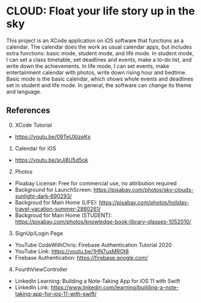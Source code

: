 # CLOUD: Float your life story up in the sky
This project is an XCode application on iOS software that functions as a calendar. The calendar does the work as usual calendar apps, but includes extra functions: basic mode, student mode, and life mode. In student mode, I can set a class timetable, set deadlines and events, make a to-do list, and write down the achievements. In life mode, I can set events, make entertainment calendar with photos, write down rising hour and bedtime. Basic mode is the basic calendar, which shows whole events and deadlines set in student and life mode. In general, the software can change its theme and language.

## References
0. XCode Tutorial
  * https://youtu.be/09TeUXjzpKs

1. Calendar for iOS
  * https://youtu.be/srJj8U5d5ok

2. Photos
  * Pixabay License: Free for commercial use, no attribution required
  * Background for LaunchScreen: https://pixabay.com/photos/sky-clouds-sunlight-dark-690293/
  * Backgroud for Main Home (LIFE): https://pixabay.com/photos/holiday-travel-vacation-summer-2880261/
  * Backgroud for Main Home (STUDENT): https://pixabay.com/photos/knowledge-book-library-glasses-1052010/

3. SignUp/Login Page
  * YouTube CodeWithChris: Firebase Authentication Tutorial 2020
  * YouTube Link: https://youtu.be/1HN7usMROt8
  * Firebase Authentication: https://firebase.google.com/

4. FourthViewController
  * LinkedIn Learning: Building a Note-Taking App for iOS 11 with Swift
  * LinkedIn Link: https://www.linkedin.com/learning/building-a-note-taking-app-for-ios-11-with-swift/
